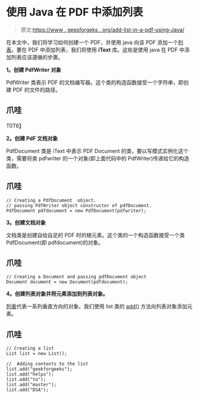 # 使用 Java 在 PDF 中添加列表

> 原文:[https://www . geesforgeks . org/add-list-in-a-pdf-using-Java/](https://www.geeksforgeeks.org/adding-list-in-a-pdf-using-java/)

在本文中，我们将学习如何创建一个 PDF，并使用 java 向该 PDF 添加一个[列表](https://www.google.com/url?client=internal-element-cse&cx=009682134359037907028:tj6eafkv_be&q=https://www.geeksforgeeks.org/list-interface-java-examples/&sa=U&ved=2ahUKEwiumNWKsYbtAhX4xzgGHfvEDGoQFjAAegQIBRAB&usg=AOvVaw2YdRef8Ezj9HCqctjyjatr)。要在 PDF 中添加列表，我们将使用 **iText** 库。这些是使用 java 在 PDF 中添加列表应该遵循的步骤。

**1。创建 PdfWriter 对象**

PdfWriter 类表示 PDF 的文档编写器。这个类的构造函数接受一个字符串，即创建 PDF 的文件的路径。

## 爪哇

T0T6】

**2。创建 PdF 文档对象**

PdfDocument 类是 iText 中表示 PDF Document 的类，要以写模式实例化这个类，需要将类 pdfwriter 的一个对象(即上面代码中的 PdfWriter)传递给它的构造函数。

## 爪哇

```
// Creating a PdfDocument  object.
// passing PdfWriter object constructor of pdfDocument.
PdfDocument pdfdocument = new PdfDocument(pdfwriter);
```

**3。创建文档对象**

文档类是创建自给自足的 PDF 时的根元素。这个类的一个构造函数接受一个类 PdfDocument(即 pdfdocument)的对象。

## 爪哇

```
// Creating a Document and passing pdfDocument object 
Document document = new Document(pdfdocument);
```

**4。创建列表对象并将元素添加到列表对象。**

[列表](https://www.google.com/url?client=internal-element-cse&cx=009682134359037907028:tj6eafkv_be&q=https://www.geeksforgeeks.org/list-interface-java-examples/&sa=U&ved=2ahUKEwiumNWKsYbtAhX4xzgGHfvEDGoQFjAAegQIBRAB&usg=AOvVaw2YdRef8Ezj9HCqctjyjatr)代表一系列垂直方向的对象。我们使用 list 类的 [add()](https://www.google.com/url?client=internal-element-cse&cx=009682134359037907028:tj6eafkv_be&q=https://www.geeksforgeeks.org/list-add-method-in-java-with-examples/&sa=U&ved=2ahUKEwiRhqq3sYbtAhWbzjgGHS9AC7EQFjAAegQIBRAB&usg=AOvVaw1uuVFlV1opg0Yvv-F04TIs) 方法向列表对象添加元素。

## 爪哇

```
// Creating a list 
List list = new List();

//  Adding contents to the list
list.add("geekforgeeks");
list.add("helps");
list.add("to");
list.add("master");
list.add("DSA");
```